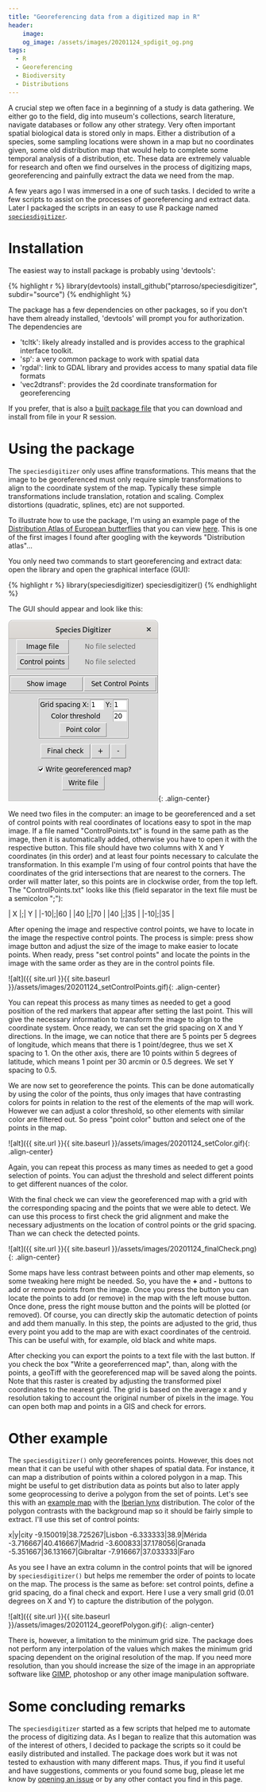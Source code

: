 ```yaml
---
title: "Georeferencing data from a digitized map in R"
header:
    image:
    og_image: /assets/images/20201124_spdigit_og.png
tags:
  - R
  - Georeferencing
  - Biodiversity
  - Distributions
---
```


A crucial step we often face in a beginning of a study is data gathering. We either go to the field, dig into museum's collections, search literature, navigate databases or follow any other strategy. Very often important spatial biological data is stored only in maps. Either a distribution of a species, some sampling locations were shown in a map but no coordinates given, some old distribution map that would help to complete some temporal analysis of a distribution, etc. These data are extremely valuable for
research and often we find ourselves in the process of digitizing maps, georeferencing and painfully extract the data we need from the map.

A few years ago I was immersed in a one of such tasks. I decided to write a few scripts to assist on the processes of georeferencing and extract data. Later I packaged the scripts in an easy to use R package named [`speciesdigitizer`](https://github.com/ptarroso/speciesdigitizer).


# Installation

The easiest way to install package is probably using 'devtools':

{% highlight r %}
library(devtools)
install_github("ptarroso/speciesdigitizer", subdir="source")
{% endhighlight %}

The package has a few dependencies on other packages, so if you don't have them already installed, 'devtools' will prompt you for authorization. The dependencies are

- 'tcltk': likely already installed and is provides access to the graphical interface toolkit.
- 'sp': a very common package to work with spatial data
- 'rgdal': link to GDAL library and provides access to many spatial data file formats
- 'vec2dtransf': provides the 2d coordinate transformation for georeferencing

If you prefer, that is also a [built package file](https://github.com/ptarroso/speciesdigitizer/raw/master/speciesdigitizer_1.2.tar.gz) that you can download and install from file in your R session.

# Using the package

The `speciesdigitizer` only uses affine transformations. This means that the image to be georeferenced must only require simple transformations to align to the coordinate system of the map. Typically these simple transformations include translation, rotation and scaling. Complex distortions (quadratic, splines, etc) are not supported.

To illustrate how to use the package, I'm using an example page of the [Distribution Atlas of European butterflies](https://www.nhbs.com/distribution-atlas-of-european-butterflies-and-skippers-book) that you can view [here](https://mediacdn.nhbs.com/jackets/jackets_resizer_xlarge/22/225032_3.jpg). This is one of the first images I found after googling with the keywords "Distribution atlas"...

You only need two commands to start georeferencing and extract data: open the library and open the graphical interface (GUI):

{% highlight r %}
library(speciesdigitizer)
speciesdigitizer()
{% endhighlight %}


The GUI should appear and look like this:

![alt](https://raw.githubusercontent.com/ptarroso/speciesdigitizer/master/images/gui.png){: .align-center}

We need two files in the computer: an image to be georeferenced and a set of control points with real coordinates of locations easy to spot in the map image. If a file named "ControlPoints.txt" is found in the same path as the image, then it is automatically added, otherwise you have to open it with the respective button. This file should have two columns with X and Y coordinates (in this order) and at least four points necessary to calculate the transformation. In this example I'm using of four control points that have the coordinates of the grid intersections that are nearest to the corners. The order will matter later, so this points are in clockwise order, from the top left. The "ControlPoints.txt" looks like this (field separator in the text file must be a semicolon ";"):

| X |;| Y |
|-10|;|60 |
|40 |;|70 |
|40 |;|35 |
|-10|;|35 |

After opening the image and respective control points, we have to locate in the image the respective control points. The process is simple: press show image button and adjust the size of the image to make easier to locate points. When ready, press "set control points" and locate the points in the image with the same order as they are in the control points file.

![alt]({{ site.url }}{{ site.baseurl }}/assets/images/20201124_setControlPoints.gif){: .align-center}

You can repeat this process as many times as needed to get a good position of the red markers that appear after setting the last point. This will give the necessary information to transform the image to align to the coordinate system. Once ready, we can set the grid spacing on X and Y directions. In the image, we can notice that there are 5 points per 5 degrees of longitude, which means that there is 1 point/degree, thus we set X spacing to 1. On the other axis, there are 10 points within 5 degrees of latitude, which means 1 point per 30 arcmin or 0.5 degrees. We set Y spacing to 0.5.

We are now set to georeference the points. This can be done automatically by using the color of the points, thus only images that have contrasting colors for points in relation to the rest of the elements of the map will work. However we can adjust a color threshold, so other elements with similar color are filtered out. So press "point color" button and select one of the points in the map.

![alt]({{ site.url }}{{ site.baseurl }}/assets/images/20201124_setColor.gif){: .align-center}

Again, you can repeat this process as many times as needed to get a good selection of points. You can adjust the threshold and select different points to get different nuances of the color.


With the final check we can view the georeferenced map with a grid with the corresponding spacing and the points that we were able to detect. We can use this process to first check the grid alignment and make the necessary adjustments on the location of control points or the grid spacing. Than we can check the detected points.

![alt]({{ site.url }}{{ site.baseurl }}/assets/images/20201124_finalCheck.png){: .align-center}

Some maps have less contrast between points and other map elements, so some tweaking here might be needed. So, you have the **+** and **-** buttons to add or remove points from the image. Once you press the button you can locate the points to add (or remove) in the map with the left mouse button. Once done, press the right mouse button and the points will be plotted (or removed). Of course, you can directly skip the automatic detection of points and add them manually. In this step, the points are adjusted to the grid, thus every point you add to the map are with exact coordinates of the centroid. This can be useful with, for example, old black and white maps.


After checking you can export the points to a text file with the last button. If you check the box "Write a georeferrenced map", than, along with the points, a geoTiff with the georeferenced map will be saved along the points. Note that this raster is created by adjusting the transformed pixel coordinates to the nearest grid. The grid is based on the average x and y resolution taking to account the original number of pixels in the image. You can open both map and points in a GIS and check for errors.

# Other example

The `speciesdigitizer()` only georeferences points. However, this does not mean that it can be useful with other shapes of spatial data. For instance, it can map a distribution of points within a colored polygon in a map. This might be useful to get distribution data as points but also to later apply some geoprocessing to derive a polygon from the set of points. Let's see this with an [example map](https://upload.wikimedia.org/wikipedia/commons/2/2d/IberianLynx_distribution2015.jpg) with the [Iberian lynx](https://en.wikipedia.org/wiki/Iberian_lynx) distribution. The color of the polygon contrasts with the background map so it should be fairly simple to extract. I'll use this set of control points:

x|y|city
-9.150019|38.725267|Lisbon
-6.333333|38.9|Mérida
-3.716667|40.416667|Madrid
-3.600833|37.178056|Granada
-5.351667|36.131667|Gibraltar
-7.916667|37.033333|Faro

As you see I have an extra column in the control points that will be ignored by `speciesdigitizer()` but helps me remember the order of points to locate on the map. The process is the same as before: set control points, define a grid spacing, do a final check and export. Here I use a very small grid (0.01 degrees on X and Y) to capture the distribution of the polygon.

![alt]({{ site.url }}{{ site.baseurl }}/assets/images/20201124_georefPolygon.gif){: .align-center}

There is, however, a limitation to the minimum grid size. The package does not perform any interpolation of the values which makes the minimum grid spacing dependent on the original resolution of the map. If you need more resolution, than you should increase the size of the image in an appropriate software like [GIMP](https://www.gimp.org/), photoshop or any other image manipulation software.

# Some concluding remarks

The `speciesdigitizer` started as a few scripts that helped me to automate the process of digitizing data. As I began to realize that this automation was of the interest of others, I decided to package the scripts so it could be easily distributed and installed. The package does work but it was not tested to exhaustion with many different maps. Thus, if you find it useful and have suggestions, comments or you found some bug, please let me know by [opening an issue](https://github.com/ptarroso/speciesdigitizer/issues) or by any other contact you find in this page.
